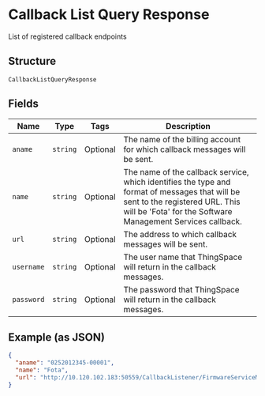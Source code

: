 
# Callback List Query Response

List of registered callback endpoints

## Structure

`CallbackListQueryResponse`

## Fields

| Name | Type | Tags | Description |
|  --- | --- | --- | --- |
| `aname` | `string` | Optional | The name of the billing account for which callback messages will be sent. |
| `name` | `string` | Optional | The name of the callback service, which identifies the type and format of messages that will be sent to the registered URL. This will be 'Fota' for the Software Management Services callback. |
| `url` | `string` | Optional | The address to which callback messages will be sent. |
| `username` | `string` | Optional | The user name that ThingSpace will return in the callback messages. |
| `password` | `string` | Optional | The password that ThingSpace will return in the callback messages. |

## Example (as JSON)

```json
{
  "aname": "0252012345-00001",
  "name": "Fota",
  "url": "http://10.120.102.183:50559/CallbackListener/FirmwareServiceMessages.asmx"
}
```

